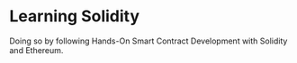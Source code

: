 # Learning Solidity 
Doing so by following Hands-On Smart Contract Development with Solidity and Ethereum. 
